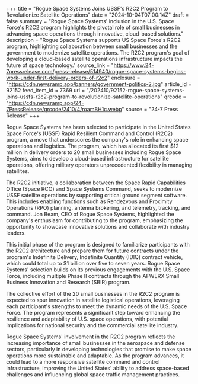 +++
title = "Rogue Space Systems Joins USSF's R2C2 Program to Revolutionize Satellite Operations"
date = "2024-10-04T07:00:14Z"
draft = false
summary = "Rogue Space Systems' inclusion in the U.S. Space Force's R2C2 program highlights the pivotal role of small businesses in advancing space operations through innovative, cloud-based solutions."
description = "Rogue Space Systems supports US Space Force's R2C2 program, highlighting collaboration between small businesses and the government to modernize satellite operations. The R2C2 program's goal of developing a cloud-based satellite operations infrastructure impacts the future of space technology."
source_link = "https://www.24-7pressrelease.com/press-release/514940/rogue-space-systems-begins-work-under-first-delivery-orders-of-r2c2"
enclosure = "https://cdn.newsramp.app/banners/government-politics-2.jpg"
article_id = 92152
feed_item_id = 7369
url = "/202410/92152-rogue-space-systems-joins-ussfs-r2c2-program-to-revolutionize-satellite-operations"
qrcode = "https://cdn.newsramp.app/24-7PressRelease/qrcode/2410/4/roamBH1c.webp"
source = "24-7 Press Release"
+++

<p>Rogue Space Systems has been selected to participate in the United States Space Force's (USSF) Rapid Resilient Command and Control (R2C2) program, a move that underscores the company's role in enhancing space operations and logistics. The program, which has allocated its first $12 million in delivery orders to 20 small businesses including Rogue Space Systems, aims to develop a cloud-based infrastructure for satellite operations, offering military operators unprecedented flexibility in managing satellites.</p><p>The R2C2 initiative, a collaboration between the Space Rapid Capabilities Office (Space RCO) and Space Systems Command, seeks to modernize USSF satellite operations by supporting critical ground segment software. This includes enabling functions such as Rendezvous and Proximity Operations (RPO) planning, antenna brokering, and telemetry, tracking, and command. Jon Beam, CEO of Rogue Space Systems, highlighted the company's enthusiasm for contributing to the program, emphasizing the opportunity to showcase innovative solutions and collaborate with industry leaders.</p><p>This initial phase of the program is designed to familiarize participants with the R2C2 architecture and prepare them for future contracts under the program's Indefinite Delivery, Indefinite Quantity (IDIQ) contract vehicle, which could total up to $1 billion over five to seven years. Rogue Space Systems' selection builds on its previous engagements with the U.S. Space Force, including multiple Phase II contracts through the AFWERX Small Business Innovation and Research (SBIR) program.</p><p>The collective effort of the 20 small businesses in the R2C2 program is expected to spur innovation in satellite logistical operations, leveraging each participant's strengths to meet the dynamic needs of the U.S. Space Force. The program represents a significant step toward enhancing the resilience and adaptability of U.S. space operations, with potential implications for national security and the commercial satellite industry.</p><p>Rogue Space Systems' involvement in the R2C2 program reflects the increasing importance of small businesses in the aerospace and defense sectors, particularly in developing technologies that promise to make space operations more sustainable and adaptable. As the program advances, it could lead to a more responsive satellite command and control infrastructure, improving the United States' ability to address space-based challenges and influencing global space traffic management practices.</p>